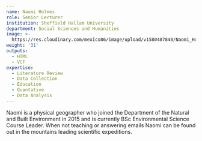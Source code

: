```yaml
---
name: Naomi Holmes
role: Senior Lecturer
institution: Sheffield Hallam University
department: Social Sciences and Humanities
image: >-
  https://res.cloudinary.com/mexico86/image/upload/v1580487848/Naomi_Holmes_224869_cyvpxx.jpg
weight: '31'
outputs:
  - HTML
  - VCF
expertise:
  - Literature Review
  - Data Collection
  - Education
  - Quantative
  - Data Analysis
---
```


Naomi is a physical geographer who joined the Department of the Natural and Built Environment in 2015 and is currently BSc Environmental Science Course Leader. When not teaching or answering emails Naomi can be found out in the mountains leading scientific expeditions.
